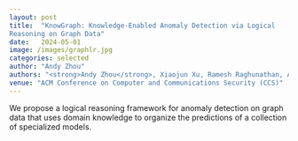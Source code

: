 ```yaml
---
layout: post
title:  "KnowGraph: Knowledge-Enabled Anomaly Detection via Logical
Reasoning on Graph Data"
date:   2024-05-01
image: /images/graphlr.jpg
categories: selected
author: "Andy Zhou"
authors: "<strong>Andy Zhou</strong>, Xiaojun Xu, Ramesh Raghunathan, Alok Lal, Xinze Guan, Bin Yu, Bo Li"
venue: "ACM Conference on Computer and Communications Security (CCS)"
---
```

We propose a logical reasoning framework for anomaly detection on graph data that uses domain knowledge to organize the predictions of a collection of specialized models.
